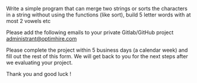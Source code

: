 Write a simple program that can merge two strings or 
sorts the characters in a string without using the functions (like sort), 
build 5 letter words with at most 2 vowels etc


Please add the following emails to your private Gitlab/GitHub project
administrant@optimhire.com

Please complete the project within 5 business days (a calendar week) and fill out the rest of this form.
We will get back to you for the next steps after we evaluating your project.

Thank you and good luck !

